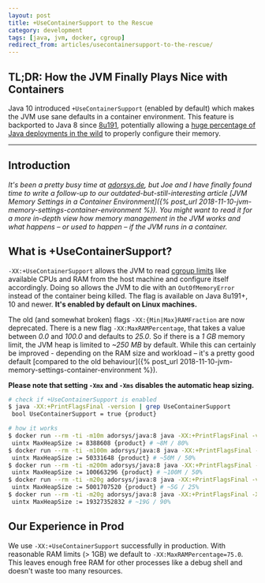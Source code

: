 ```yaml
---
layout: post
title: +UseContainerSupport to the Rescue
category: development
tags: [java, jvm, docker, cgroup]
redirect_from: articles/usecontainersupport-to-the-rescue/
---
```


## TL;DR: How the JVM Finally Plays Nice with Containers

Java 10 introduced `+UseContainerSupport` (enabled by default) which makes the JVM use sane defaults in a container environment. This feature is backported to Java 8 since [8u191](https://www.oracle.com/technetwork/java/javase/8u191-relnotes-5032181.html#JDK-8146115), potentially allowing a [huge percentage of Java deployments in the wild](https://snyk.io/blog/jvm-ecosystem-report-2018/) to properly configure their memory.

---

## Introduction

_It's been a pretty busy time at [adorsys.de](https://adorsys.de), but Joe and I have finally found time to write a follow-up to our outdated-but-still-interesting article [JVM Memory Settings in a Container Environment]({% post_url 2018-11-10-jvm-memory-settings-container-environment %}). You might want to read it for a more in-depth view how memory management in the JVM works and what happens – or used to happen – if the JVM runs in a container._

## What is +UseContainerSupport?

`-XX:+UseContainerSupport` allows the JVM to read [cgroup limits](https://en.wikipedia.org/wiki/Cgroups) like available CPUs and RAM from the host machine and configure itself accordingly. Doing so allows the JVM to die with an `OutOfMemoryError` instead of the container being killed. The flag is available on Java 8u191+, 10 and newer. **It's enabled by default on Linux machines.**

The old (and somewhat broken) flags `-XX:{Min|Max}RAMFraction` are now deprecated. There is a new flag `-XX:MaxRAMPercentage`, that takes a value between _0.0_ and _100.0_ and defaults to _25.0_. So if there is a _1 GB_ memory limit, the JVM heap is limited to _~250 MB_ by default. While this can certainly be improved - depending on the RAM size and workload – it's a pretty good default [compared to the old behaviour]({% post_url 2018-11-10-jvm-memory-settings-container-environment %}).

**Please note that setting `-Xmx` and `-Xms` disables the automatic heap sizing.**

```sh
# check if +UseContainerSupport is enabled
$ java -XX:+PrintFlagsFinal -version | grep UseContainerSupport
 bool UseContainerSupport = true {product}

# how it works
$ docker run --rm -ti -m10m adorsys/java:8 java -XX:+PrintFlagsFinal -version | grep MaxHeapSize
 uintx MaxHeapSize := 8388608 {product} # ~8M / 80%
$ docker run --rm -ti -m100m adorsys/java:8 java -XX:+PrintFlagsFinal -version | grep MaxHeapSize
 uintx MaxHeapSize := 50331648 {product} # ~50M / 50%
$ docker run --rm -ti -m200m adorsys/java:8 java -XX:+PrintFlagsFinal -version | grep MaxHeapSize
 uintx MaxHeapSize := 100663296 {product} # ~100M / 50%
$ docker run --rm -ti -m20g adorsys/java:8 java -XX:+PrintFlagsFinal -version | grep MaxHeapSize
 uintx MaxHeapSize := 5001707520 {product} # ~5G / 25%
$ docker run --rm -ti -m20g adorsys/java:8 java -XX:+PrintFlagsFinal -XX:MaxRAMPercentage=90.0 -version | grep MaxHeapSize
 uintx MaxHeapSize := 19327352832 # ~19G / 90%
```

## Our Experience in Prod

We use `-XX:+UseContainerSupport` successfully in production. With reasonable RAM limits (> 1GB) we default to `-XX:MaxRAMPercentage=75.0`. This leaves enough free RAM for other processes like a debug shell and doesn't waste too many resources.
